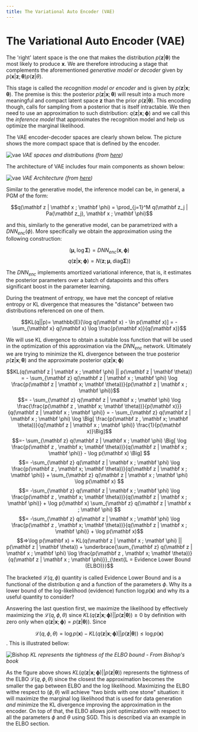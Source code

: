 ```yaml
---
title: The Variational Auto Encoder (VAE)
---
```


# The Variational Auto Encoder (VAE)

The 'right'  latent space is the one that makes the distribution $p(\mathbf z| \mathbf \theta)$ the most likely to produce $\mathbf x$. We are therefore introducing a stage that complements the aforementioned _generative model or decoder_ given by $p(\mathbf x| \mathbf z ; \mathbf \theta) p(\mathbf z | \theta)$. 

This stage is called the _recognition model or encoder_ and is given by $p(\mathbf z| \mathbf x ; \mathbf \theta)$. The premise is this: the posterior $p(\mathbf z | \mathbf x ; \mathbf \theta)$ will result into a much more meaningful and compact latent space $\mathbf z$ than the prior $p(\mathbf z | \mathbf \theta)$. This encoding though, calls for sampling from a posterior that is itself intractable. We then need to use an approximation to such distribution: $q(\mathbf z| \mathbf x ; \mathbf \phi)$ and we call this the _inference model_ that approximates the recognition model and help us optimize the marginal likelihood. 

The VAE encoder-decoder spaces are clearly shown below. The picture shows the more compact space that is defined by the encoder. 

![vae](images/vae-spaces.png)
*VAE spaces and distributions (from [here](https://arxiv.org/pdf/1906.02691.pdf))*

The architecture of VAE includes four main components as shown below:

![vae](images/vae-architecture.png)
*VAE Architecture (from [here](https://arxiv.org/pdf/1906.02691.pdf))*

Similar to the generative model, the inference model can be, in general, a PGM of the form:

$$q(\mathbf z | \mathbf x ; \mathbf \phi) = \prod_{j=1}^M q(\mathbf z_j | Pa(\mathbf z_j), \mathbf x ; \mathbf \phi)$$

and this, similarly to the generative model, can be parametrized with a $DNN_{enc}(\phi)$. More specifically we obtain the approximation using the following construction:

$$ (\mathbf \mu,  \log \mathbf \Sigma ) = DNN_{enc}(\mathbf x, \mathbf \phi)$$
$$q(\mathbf z| \mathbf x ; \mathbf \phi) = N(\mathbf z; \mathbf \mu, \textsf{diag} \mathbf \Sigma) )$$

The $DNN_{enc}$ implements amortized variational inference, that is, it estimates the posterior parameters over a batch of datapoints and this offers significant boost in the parameter learning. 

During the treatment of entropy, we have met the concept of relative entropy or KL divergence that measures the "distance" between two distributions referenced on one of them. 

$$KL(q||p)= \mathbb{E}[\log q(\mathbf x) - \ln p(\mathbf x)] = - \sum_{\mathbf x} q(\mathbf x) \log \frac{p(\mathbf x)}{q(\mathbf x)}$$

We will use KL divergence to obtain a suitable loss function that will be used in the optimization of this approximation via the $DNN_{enc}$ network. Ultimately we are trying to minimize the KL divergence between the true posterior $p(\mathbf z| \mathbf x ; \mathbf \theta)$ and the approximate posterior $q(\mathbf z | \mathbf x ; \mathbf \phi)$  

$$KL(q(\mathbf z | \mathbf x ; \mathbf \phi) || p(\mathbf z | \mathbf \theta)) = - \sum_{\mathbf z}  q(\mathbf z | \mathbf x ; \mathbf \phi) \log \frac{p(\mathbf z | \mathbf x; \mathbf \theta))}{p(\mathbf z | \mathbf x ; \mathbf \phi)}$$
$$=  - \sum_{\mathbf z}  q(\mathbf z | \mathbf x ; \mathbf \phi) \log \frac{\frac{p(\mathbf z , \mathbf x; \mathbf \theta))}{p(\mathbf x)}}{q(\mathbf z | \mathbf x ; \mathbf \phi)} = - \sum_{\mathbf z} q(\mathbf z | \mathbf x ; \mathbf \phi) \log \Big[ \frac{p(\mathbf z , \mathbf x; \mathbf \theta))}{q(\mathbf z | \mathbf x ; \mathbf \phi)} \frac{1}{p(\mathbf x)}\Big]$$
$$=- \sum_{\mathbf z} q(\mathbf z | \mathbf x ; \mathbf \phi) \Big[ \log \frac{p(\mathbf z , \mathbf x; \mathbf \theta))}{q(\mathbf z | \mathbf x ; \mathbf \phi)} - \log p(\mathbf x) \Big] $$
$$=  -\sum_{\mathbf z} q(\mathbf z | \mathbf x ; \mathbf \phi) \log \frac{p(\mathbf z , \mathbf x; \mathbf \theta))}{q(\mathbf z | \mathbf x ; \mathbf \phi)} + \sum_{\mathbf z} q(\mathbf z | \mathbf x ; \mathbf \phi) \log p(\mathbf x) $$
$$=  -\sum_{\mathbf z} q(\mathbf z | \mathbf x ; \mathbf \phi) \log \frac{p(\mathbf z , \mathbf x; \mathbf \theta))}{q(\mathbf z | \mathbf x ; \mathbf \phi)} + \log p(\mathbf x) \sum_{\mathbf z} q(\mathbf z | \mathbf x ; \mathbf \phi) $$
$$= -\sum_{\mathbf z} q(\mathbf z | \mathbf x ; \mathbf \phi) \log \frac{p(\mathbf z , \mathbf x; \mathbf \theta))}{q(\mathbf z | \mathbf x ; \mathbf \phi)} + \log p(\mathbf x)$$
$$⇒\log p(\mathbf x) = KL(q(\mathbf z | \mathbf x ; \mathbf \phi) || p(\mathbf z | \mathbf \theta)) + \underbrace{\sum_{\mathbf z} q(\mathbf z | \mathbf x ; \mathbf \phi) \log \frac{p(\mathbf z , \mathbf x; \mathbf \theta))}{q(\mathbf z | \mathbf x ; \mathbf \phi)}}_{\text{L = Evidence Lower Bound (ELBO)}}$$

The bracketed $\mathcal L(q, \phi)$ quantity is called Evidence Lower Bound and is a functional of the distribution $q$ and a function of the parameters $\phi$. Why its a lower bound of the log-likelihood (evidence) function  $\log p(\mathbf x)$ and why its a useful quantity to consider?

Answering the last question first, we maximize the likelihood by effectively maximizing the $\mathcal L(q, \phi, \theta)$ since $KL(q(\mathbf z | \mathbf x ; \mathbf \phi) || p(\mathbf z | \mathbf \theta)) \ge 0$ by definition with zero only when $q(\mathbf z | \mathbf x ; \mathbf \phi) = p(\mathbf z | \mathbf \theta))$. Since

$$\mathcal L(q, \phi, \theta) =  \log p(\mathbf x) - KL(q(\mathbf z | \mathbf x ; \mathbf \phi) || p(\mathbf z | \mathbf \theta)) \le \log p(\mathbf x)$$. This is illustrated bellow:

![Bishop](images/Figure9.11.png)
*KL represents the tightness of the ELBO bound - From Bishop's book* 

As the figure above shows $KL(q(\mathbf z | \mathbf x ; \mathbf \phi) || p(\mathbf z | \mathbf \theta))$ represents the tightness of the ELBO $\mathcal L(q, \phi, \theta)$ since the closest the approximation becomes the smaller the gap between ELBO and the log likelihood. Maximizing the ELBO withe respect to $(\phi, \theta)$ will achieve "two birds with one stone" situation: it will maximize the marginal log likelihood that is used for data generation _and_ minimize the KL divergence improving the approximation in the encoder. On top of that, the ELBO allows joint optimization with respect to all the parameters $\phi$ and $\theta$ using SGD. This is described via an example in the ELBO section.
